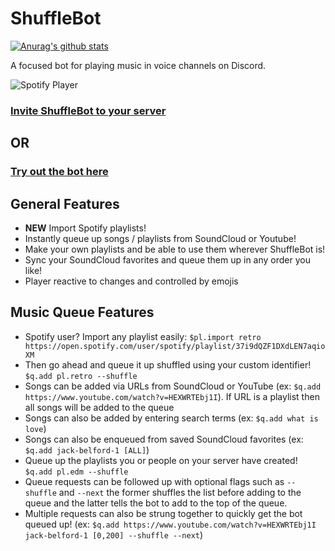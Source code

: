 # **ShuffleBot**
[![Anurag's github stats](https://github-readme-stats.vercel.app/api?username=MrFrank2716)](https://github.com/MrFrank2716/github-readme-stats)

A focused bot for playing music in voice channels on Discord.

![Spotify Player](https://raw.githubusercontent.com/jbelford/ShuffleBot/master/src/public/img/SpotifyPlayer.PNG)

### [Invite ShuffleBot to your server](https://discordapp.com/oauth2/authorize?client_id=270697360714235904&permissions=70745152&scope=bot)
## OR
### [Try out the bot here](https://discord.gg/MbbEAeH)

## General Features
* **NEW** Import Spotify playlists!
* Instantly queue up songs / playlists from SoundCloud or Youtube!
* Make your own playlists and be able to use them wherever ShuffleBot is!
* Sync your SoundCloud favorites and queue them up in any order you like!
* Player reactive to changes and controlled by emojis

## Music Queue Features
* Spotify user? Import any playlist easily: ```$pl.import retro https://open.spotify.com/user/spotify/playlist/37i9dQZF1DXdLEN7aqioXM```
* Then go ahead and queue it up shuffled using your custom identifier! ```$q.add pl.retro --shuffle```
* Songs can be added via URLs from SoundCloud or YouTube (ex: ```$q.add https://www.youtube.com/watch?v=HEXWRTEbj1I```). If URL is a playlist then all songs will be added to the queue
* Songs can also be added by entering search terms (ex: ```$q.add what is love```)
* Songs can also be enqueued from saved SoundCloud favorites (ex: ```$q.add jack-belford-1 [ALL]```)
* Queue up the playlists you or people on your server have created! ```$q.add pl.edm --shuffle```
* Queue requests can be followed up with optional flags such as ```--shuffle``` and ```--next``` the former shuffles the list before adding to the queue and the latter tells the bot to add to the top of the queue.
* Multiple requests can also be strung together to quickly get the bot queued up! (ex: ```$q.add https://www.youtube.com/watch?v=HEXWRTEbj1I jack-belford-1 [0,200] --shuffle --next```)
